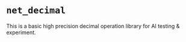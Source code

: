# `net_decimal`

This is a basic high precision decimal operation library for AI testing & experiment.
